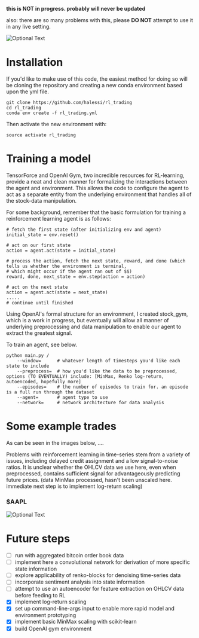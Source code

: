 **this is NOT in progress. probably will never be updated**

also: there are so many problems with this, please **DO NOT** attempt to use it in any live setting.

![Optional Text](../master/imgs/fomo.gif)

# Installation
If you'd like to make use of this code, the easiest method for doing so will be cloning the repository and creating a new conda environment based upon the yml file. 

```
git clone https://github.com/halessi/rl_trading
cd rl_trading
conda env create -f rl_trading.yml
```

Then activate the new environment with:
```
source activate rl_trading
```

# Training a model
TensorForce and OpenAI Gym, two incredible resources for RL-learning, provide a neat and clean 
manner for formalizing the interactions between the agent and environment. This allows the code to configure the agent to act
as a separate entity from the underlying environment that handles all of the stock-data manipulation. 

For some background, remember that the basic formulation for training a reinforcement learning agent is as follows:
```
# fetch the first state (after initializing env and agent)
initial_state = env.reset()

# act on our first state
action = agent.act(state = initial_state)

# process the action, fetch the next state, reward, and done (which tells us whether the environment is terminal,
# which might occur if the agent ran out of $$)
reward, done, next_state = env.step(action = action)

# act on the next state
action = agent.act(state = next_state)
.....
# continue until finished
```

Using OpenAI's formal structure for an environment, I created stock_gym, which is a work in progress, but eventually will 
allow all manner of underlying preprocessing and data manipulation to enable our agent to extract the greatest signal.

To train an agent, see below. 

```
python main.py /
    --window=      # whatever length of timesteps you'd like each state to include
    --preprocess=  # how you'd like the data to be preprocessed, options (TO EVENTUALLY) include: [MinMax, Renko log-return, autoencoded, hopefully more]
    --episodes=    # the number of episodes to train for. an episode is a full run through the dataset
    --agent=       # agent type to use
    --network=     # network architecture for data analysis
```

# Some example trades
As can be seen in the images below, ....

Problems with reinforcement learning in time-series stem from a variety of issues, including delayed credit assignment and a low signal-to-noise ratios. It is unclear whether the OHLCV data we use here, even when preprocessed, contains sufficient signal for advantageously predicting future prices. (data MinMax processed, hasn't been unscaled here. immediate next step is to implement log-return scaling)

### $AAPL 
![Optional Text](../master/imgs/AAPL.png)

# Future steps
- [ ] run with aggregated bitcoin order book data
- [ ] implement here a convolutional network for derivation of more specific state information
- [ ] explore applicability of renko-blocks for denoising time-series data
- [ ] incorporate sentiment analysis into state information
- [ ] attempt to use an autoencoder for feature extraction on OHLCV data before feeding to RL
- [X] implement log-return scaling
- [X] set up command-line-args input to enable more rapid model and environment prototyping
- [X] implement basic MinMax scaling with scikit-learn
- [X] build OpenAI gym environment
